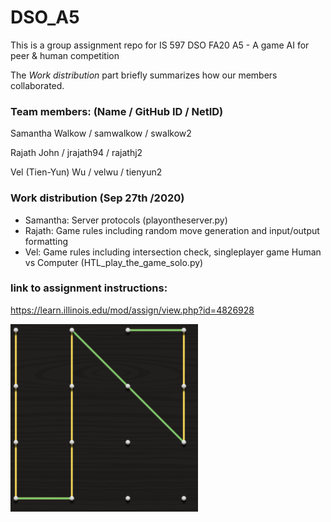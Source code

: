 # DSO_A5
This is a group assignment repo for IS 597 DSO FA20 A5 - A game AI for peer & human competition

The *Work distribution* part briefly summarizes how our members collaborated.

### Team members: (Name / GitHub ID / NetID)
Samantha Walkow / samwalkow / swalkow2

Rajath John / jrajath94 / rajathj2

Vel (Tien-Yun) Wu / velwu / tienyun2


### Work distribution (Sep 27th /2020)
- Samantha: Server protocols (playontheserver.py)
- Rajath: Game rules including random move generation and input/output formatting
- Vel: Game rules including intersection check, singleplayer game Human vs Computer (HTL_play_the_game_solo.py)

### link to assignment instructions:
https://learn.illinois.edu/mod/assign/view.php?id=4826928


![Snapshot Image 1](HTL_image_just_for_fun.png)
